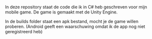 In deze repository staat de code die ik in C# heb geschreven voor mijn mobile game.
De game is gemaakt met de Unity Engine.

In de builds folder staat een apk bestand, mocht je de game willen proberen.
(Android geeft een waarschuwing omdat ik de app nog niet geregistreerd heb)